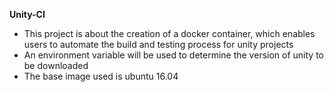 __Unity-CI__
* This project is about the creation of a docker container, which enables users to automate the build and testing process for unity projects
* An environment variable will be used to determine the version of unity to be downloaded 
* The base image used is ubuntu 16.04